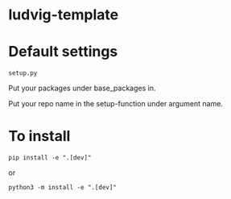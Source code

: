 # ludvig-template
# Default settings
```setup.py```

Put your packages under base_packages in.

Put your repo name in the setup-function under argument name. 


# To install
```
pip install -e ".[dev]"
```
or 
```
python3 -m install -e ".[dev]"
```

